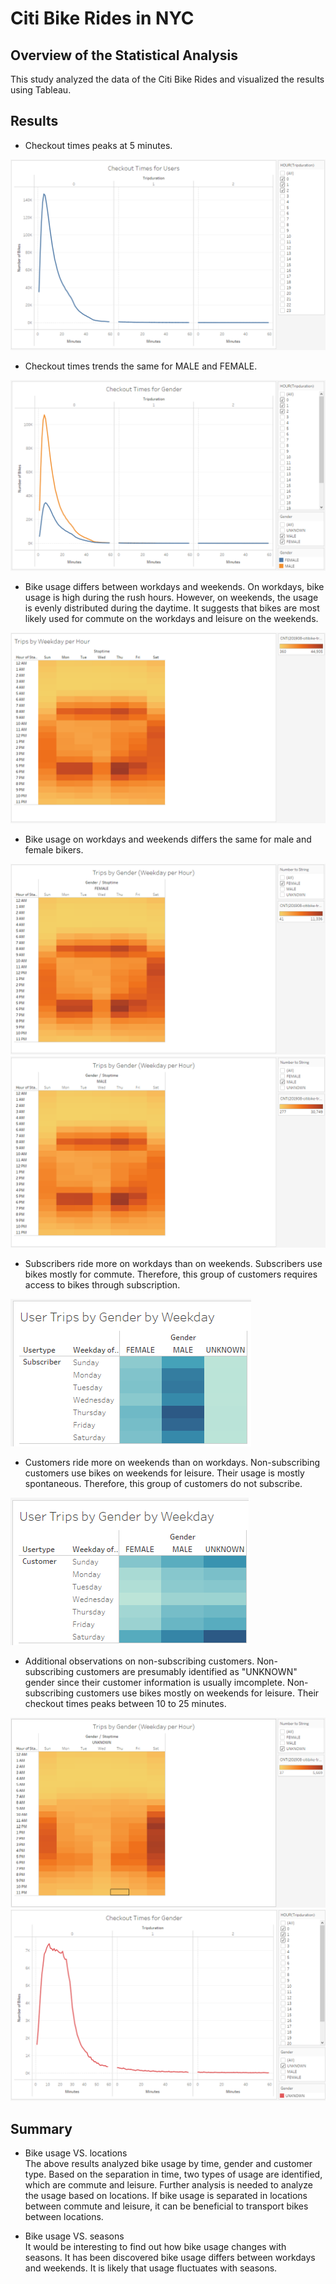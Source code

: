 # Citi Bike Rides in NYC

## Overview of the Statistical Analysis

This study analyzed the data of the Citi Bike Rides and visualized the results using Tableau.

## Results

- Checkout times peaks at 5 minutes. 

![Checkout_Times_for_Users](image/Checkout_Times_for_Users.PNG)

- Checkout times trends the same for MALE and FEMALE.

![Checkout_Times_for_Gender_MALE_and_FEMALE](image/Checkout_Times_for_Gender_MALE_and_FEMALE.PNG)

- Bike usage differs between workdays and weekends. On workdays, bike usage is high during the rush hours. However, on weekends, the usage is evenly distributed during the daytime. It suggests that bikes are most likely used for commute on the workdays and leisure on the weekends.

![Trips_by_Weekday_per_Hour](image/Trips_by_Weekday_per_Hour.PNG)

- Bike usage on workdays and weekends differs the same for male and female bikers.

![Trips_by_Gender_Weekday_per_Hour_FEMALE](image/Trips_by_Gender_Weekday_per_Hour_FEMALE.PNG)
![Trips_by_Gender_Weekday_per_Hour_MALE](image/Trips_by_Gender_Weekday_per_Hour_MALE.PNG)

- Subscribers ride more on workdays than on weekends. Subscribers use bikes mostly for commute. Therefore, this group of customers requires access to bikes through subscription.

![User_Trips_by_Gender_by_Weekday_subscriber](image/User_Trips_by_Gender_by_Weekday_subscriber.PNG)

- Customers ride more on weekends than on workdays. Non-subscribing customers use bikes on weekends for leisure. Their usage is mostly spontaneous. Therefore, this group of customers do not subscribe.

![User_Trips_by_Gender_by_Weekday_non_subscriber](image/User_Trips_by_Gender_by_Weekday_non_subscriber.PNG)

- Additional observations on non-subscribing customers. Non-subscribing customers are presumably identified as "UNKNOWN" gender since their customer information is usually imcomplete. Non-subscribing customers use bikes mostly on weekends for leisure. Their checkout times peaks between 10 to 25 minutes.

![Trips_by_Gender_Weekday_per_Hour_UNKNOWN](image/Trips_by_Gender_Weekday_per_Hour_UNKNOWN.PNG)
![Checkout_Times_for_Gender_UNKNOWN](image/Checkout_Times_for_Gender_UNKNOWN.PNG)

## Summary

- Bike usage VS. locations
  <br>
  The above results analyzed bike usage by time, gender and customer type. Based on the separation in time, two types of usage are identified, which are commute and leisure. Further analysis is needed to analyze the usage based on locations. If bike usage is separated in locations between commute and leisure, it can be beneficial to transport bikes between locations.

- Bike usage VS. seasons
  <br>
  It would be interesting to find out how bike usage changes with seasons. It has been discovered bike usage differs between workdays and weekends. It is likely that usage fluctuates with seasons.
